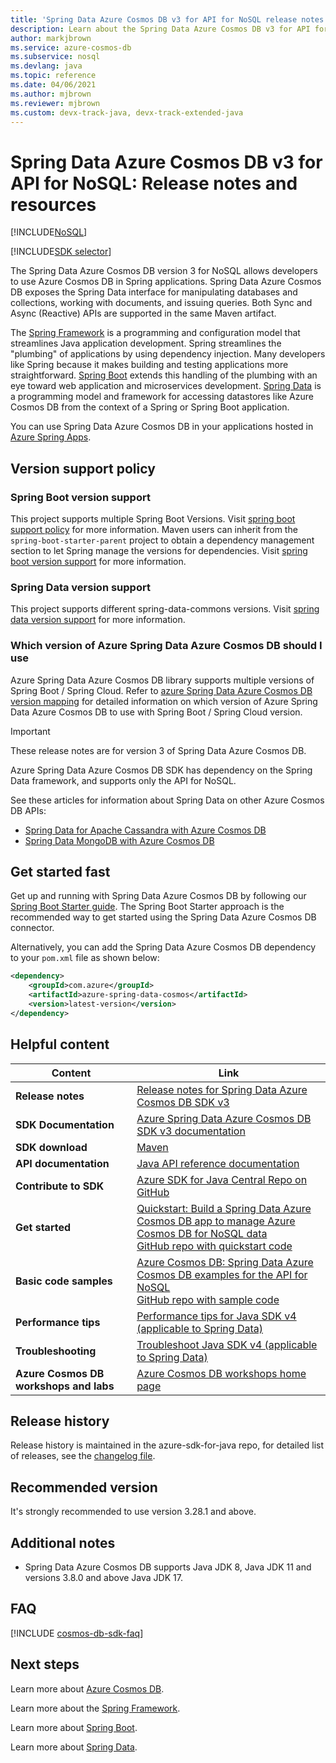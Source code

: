 ```yaml
---
title: 'Spring Data Azure Cosmos DB v3 for API for NoSQL release notes and resources'
description: Learn about the Spring Data Azure Cosmos DB v3 for API for NoSQL, including release dates, retirement dates, and changes made between each version of the Azure Cosmos DB SQL Async Java SDK.
author: markjbrown
ms.service: azure-cosmos-db
ms.subservice: nosql
ms.devlang: java
ms.topic: reference
ms.date: 04/06/2021
ms.author: mjbrown
ms.reviewer: mjbrown
ms.custom: devx-track-java, devx-track-extended-java
---
```


# Spring Data Azure Cosmos DB v3 for API for NoSQL: Release notes and resources
[!INCLUDE[NoSQL](../includes/appliesto-nosql.md)]

[!INCLUDE[SDK selector](../includes/cosmos-db-sdk-list.md)]

The Spring Data Azure Cosmos DB version 3 for NoSQL allows developers to use Azure Cosmos DB in Spring applications. Spring Data Azure Cosmos DB exposes the Spring Data interface for manipulating databases and collections, working with documents, and issuing queries. Both Sync and Async (Reactive) APIs are supported in the same Maven artifact. 

The [Spring Framework](https://spring.io/projects/spring-framework) is a programming and configuration model that streamlines Java application development. Spring streamlines the "plumbing" of applications by using dependency injection. Many developers like Spring because it makes building and testing applications more straightforward. [Spring Boot](https://spring.io/projects/spring-boot) extends this handling of the plumbing with an eye toward web application and microservices development. [Spring Data](https://spring.io/projects/spring-data) is a programming model and framework for accessing datastores like Azure Cosmos DB from the context of a Spring or Spring Boot application. 

You can use Spring Data Azure Cosmos DB in your applications hosted in [Azure Spring Apps](https://azure.microsoft.com/services/spring-apps/).

## Version support policy

### Spring Boot version support

This project supports multiple Spring Boot Versions. Visit [spring boot support policy](https://github.com/Azure/azure-sdk-for-java/tree/main/sdk/spring/azure-spring-data-cosmos#spring-boot-support-policy) for more information. Maven users can inherit from the `spring-boot-starter-parent` project to obtain a dependency management section to let Spring manage the versions for dependencies. Visit [spring boot version support](https://github.com/Azure/azure-sdk-for-java/tree/main/sdk/spring/azure-spring-data-cosmos#spring-boot-version-support) for more information.

### Spring Data version support

This project supports different spring-data-commons versions. Visit [spring data version support](https://github.com/Azure/azure-sdk-for-java/tree/main/sdk/spring/azure-spring-data-cosmos#spring-data-version-support) for more information.

### Which version of Azure Spring Data Azure Cosmos DB should I use

Azure Spring Data Azure Cosmos DB library supports multiple versions of Spring Boot / Spring Cloud. Refer to [azure Spring Data Azure Cosmos DB version mapping](https://github.com/Azure/azure-sdk-for-java/tree/main/sdk/spring/azure-spring-data-cosmos/README.md#which-version-of-azure-spring-data-cosmos-should-i-use) for detailed information on which version of Azure Spring Data Azure Cosmos DB to use with Spring Boot / Spring Cloud version.

> [!IMPORTANT]  
> These release notes are for version 3 of Spring Data Azure Cosmos DB. 
>
> Azure Spring Data Azure Cosmos DB SDK has dependency on the Spring Data framework, and supports only the API for NoSQL. 
>
> See these articles for information about Spring Data on other Azure Cosmos DB APIs:
> * [Spring Data for Apache Cassandra with Azure Cosmos DB](/azure/developer/java/spring-framework/configure-spring-data-apache-cassandra-with-cosmos-db)
> * [Spring Data MongoDB with Azure Cosmos DB](/azure/developer/java/spring-framework/configure-spring-data-mongodb-with-cosmos-db)
>

## Get started fast

  Get up and running with Spring Data Azure Cosmos DB by following our [Spring Boot Starter guide](/azure/developer/java/spring-framework/configure-spring-boot-starter-java-app-with-cosmos-db). The Spring Boot Starter approach is the recommended way to get started using the Spring Data Azure Cosmos DB connector.

  Alternatively, you can add the Spring Data Azure Cosmos DB dependency to your `pom.xml` file as shown below:

  ```xml
  <dependency>
      <groupId>com.azure</groupId>
      <artifactId>azure-spring-data-cosmos</artifactId>
      <version>latest-version</version>
  </dependency>
  ```

## Helpful content

| Content | Link |
|---|---|
| **Release notes** | [Release notes for Spring Data Azure Cosmos DB SDK v3](https://github.com/Azure/azure-sdk-for-java/tree/main/sdk/spring/azure-spring-data-cosmos/CHANGELOG.md) |
| **SDK Documentation** | [Azure Spring Data Azure Cosmos DB SDK v3 documentation](https://github.com/Azure/azure-sdk-for-java/tree/main/sdk/spring/azure-spring-data-cosmos/README.md) |
| **SDK download** | [Maven](https://mvnrepository.com/artifact/com.azure/azure-spring-data-cosmos) |
| **API documentation** | [Java API reference documentation](/java/api/overview/azure/spring-data-cosmos-readme?view=azure-java-stable&preserve-view=true) |
| **Contribute to SDK** | [Azure SDK for Java Central Repo on GitHub](https://github.com/Azure/azure-sdk-for-java/tree/main/sdk/spring/azure-spring-data-cosmos) | 
| **Get started** | [Quickstart: Build a Spring Data Azure Cosmos DB app to manage Azure Cosmos DB for NoSQL data](./quickstart-java-spring-data.md) <br> [GitHub repo with quickstart code](https://github.com/Azure-Samples/azure-spring-data-cosmos-java-sql-api-getting-started) | 
| **Basic code samples** | [Azure Cosmos DB: Spring Data Azure Cosmos DB examples for the API for NoSQL](samples-java-spring-data.md) <br> [GitHub repo with sample code](https://github.com/Azure-Samples/azure-spring-data-cosmos-java-sql-api-samples)|
| **Performance tips**| [Performance tips for Java SDK v4 (applicable to Spring Data)](performance-tips-java-sdk-v4.md)| 
| **Troubleshooting** | [Troubleshoot Java SDK v4 (applicable to Spring Data)](troubleshoot-java-sdk-v4.md) | 
| **Azure Cosmos DB workshops and labs** |[Azure Cosmos DB workshops home page](https://aka.ms/cosmosworkshop)

## Release history
Release history is maintained in the azure-sdk-for-java repo, for detailed list of releases, see the [changelog file](https://github.com/Azure/azure-sdk-for-java/tree/main/sdk/spring/azure-spring-data-cosmos/CHANGELOG.md).

## Recommended version

It's strongly recommended to use version 3.28.1 and above.

## Additional notes

* Spring Data Azure Cosmos DB supports Java JDK 8, Java JDK 11 and versions 3.8.0 and above Java JDK 17.

## FAQ

[!INCLUDE [cosmos-db-sdk-faq](../includes/cosmos-db-sdk-faq.md)]

## Next steps

Learn more about [Azure Cosmos DB](https://azure.microsoft.com/services/cosmos-db/).

Learn more about the [Spring Framework](https://spring.io/projects/spring-framework).

Learn more about [Spring Boot](https://spring.io/projects/spring-boot).

Learn more about [Spring Data](https://spring.io/projects/spring-data).
